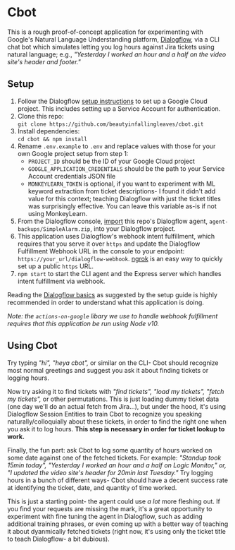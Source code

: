 # Cbot
This is a rough proof-of-concept application for experimenting with Google's Natural Language Understanding platform, [Dialogflow](https://cloud.google.com/dialogflow/es/docs), via a CLI chat bot which simulates letting you log hours against Jira tickets using natural language; e.g., *"Yesterday I worked an hour and a half on the video site's header and footer."*

## Setup
1. Follow the Dialogflow [setup instructions](https://cloud.google.com/dialogflow/es/docs/quick/setup) to set up a Google Cloud project. This includes setting up a Service Account for authentication.
2. Clone this repo:  
`git clone https://github.com/beautyinfallingleaves/cbot.git`
3. Install dependencies:  
`cd cbot && npm install`
4. Rename `.env.example` to `.env` and replace values with those for your own Google project setup from step 1:
    - `PROJECT_ID` should be the ID of your Google Cloud project
    - `GOOGLE_APPLICATION_CREDENTIALS` should be the path to your Service Account credentials JSON file
    - `MONKEYLEARN_TOKEN` is optional, if you want to experiment with ML keyword extraction from ticket descriptions- I found it didn't add value for this context; teaching Dialogflow with just the ticket titles was surprisingly effective. You can leave this variable as-is if not using MonkeyLearn.
5. From the Dialogflow console, [import](https://cloud.google.com/dialogflow/es/docs/agents-settings#export) this repo's Dialogflow agent, `agent-backups/SimpleAlarm.zip`, into your Dialogflow project.
6. This application uses Dialogflow's webhook intent fulfillment, which  requires that you serve it over `https` and update the Dialogflow Fulfillment Webhook URL in the console to your endpoint: `https://your_url/dialogflow-webhook`. [ngrok](https://ngrok.com/) is an easy way to quickly set up a public `https` URL.
7. `npm start` to start the CLI agent and the Express server which handles intent fulfillment via webhook.

Reading the [Dialogflow basics](https://cloud.google.com/dialogflow/docs/basics) as suggested by the setup guide is highly recommended in order to understand what this application is doing.

*Note: the `actions-on-google` libary we use to handle webhook fulfillment requires that this application be run using Node v10.*

## Using Cbot
Try typing *"hi", "heya cbot",* or similar on the CLI- Cbot should recognize most normal greetings and suggest you ask it about finding tickets or logging hours.

Now try asking it to find tickets with *"find tickets", "load my tickets", "fetch my tickets",* or other permutations. This is just loading dummy ticket data (one day we'll do an actual fetch from Jira...), but under the hood, it's using Dialogflow Session Entities to train Cbot to recognize you speaking naturally/colloquially about these tickets, in order to find the right one when you ask it to log hours. **This step is necessary in order for ticket lookup to work.**

Finally, the fun part: ask Cbot to log some quantity of hours worked on some date against one of the fetched tickets. For example: *"Standup took 15min today", "Yesterday I worked an hour and a half on Logic Monitor," or, "I updated the video site's header for 20min last Tuesday."* Try logging hours in a bunch of different ways- Cbot should have a decent success rate at identifying the ticket, date, and quantity of time worked.

This is just a starting point- the agent could use *a lot* more fleshing out. If you find your requests are missing the mark, it's a great opportunity to experiment with fine tuning the agent in Dialogflow, such as adding additional training phrases, or even coming up with a better way of teaching it about dyanmically fetched tickets (right now, it's using only the ticket title to teach Dialogflow- a bit dubious).